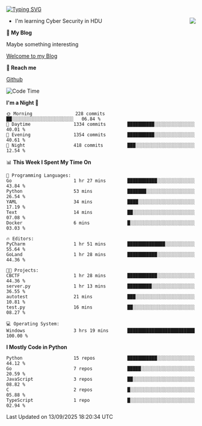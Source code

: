 [![Typing SVG](https://readme-typing-svg.herokuapp.com?font=Fira+Code&pause=1000&random=false&width=450&height=60&lines=Hello+%F0%9F%91%8B%F0%9F%8F%BB;I'm+JBNRZ)](https://git.io/typing-svg)

<a href="#">
  <img align="right" src="https://github-readme-stats.vercel.app/api?username=JBNRZ&show_icons=true&bg_color=15,f2f7fd,E0EAFC" />
</a>

- I'm learning Cyber Security in HDU

 **🌱 My Blog**

Maybe something interesting

[Welcome to my Blog](https://jbnrz.com.cn/)

 **💬 Reach me** 

[Github](https://github.com/JBNRZ)


<!--START_SECTION:waka-->
![Code Time](http://img.shields.io/badge/Code%20Time-1%2C399%20hrs%2015%20mins-blue)

**I'm a Night 🦉** 

```text
🌞 Morning                228 commits         ██░░░░░░░░░░░░░░░░░░░░░░░   06.84 % 
🌆 Daytime                1334 commits        ██████████░░░░░░░░░░░░░░░   40.01 % 
🌃 Evening                1354 commits        ██████████░░░░░░░░░░░░░░░   40.61 % 
🌙 Night                  418 commits         ███░░░░░░░░░░░░░░░░░░░░░░   12.54 % 
```


📊 **This Week I Spent My Time On** 

```text
💬 Programming Languages: 
Go                       1 hr 27 mins        ███████████░░░░░░░░░░░░░░   43.84 % 
Python                   53 mins             ███████░░░░░░░░░░░░░░░░░░   26.54 % 
YAML                     34 mins             ████░░░░░░░░░░░░░░░░░░░░░   17.19 % 
Text                     14 mins             ██░░░░░░░░░░░░░░░░░░░░░░░   07.08 % 
Docker                   6 mins              █░░░░░░░░░░░░░░░░░░░░░░░░   03.03 % 

🔥 Editors: 
PyCharm                  1 hr 51 mins        ██████████████░░░░░░░░░░░   55.64 % 
GoLand                   1 hr 28 mins        ███████████░░░░░░░░░░░░░░   44.36 % 

🐱‍💻 Projects: 
CBCTF                    1 hr 28 mins        ███████████░░░░░░░░░░░░░░   44.36 % 
server.py                1 hr 13 mins        █████████░░░░░░░░░░░░░░░░   36.55 % 
autotest                 21 mins             ███░░░░░░░░░░░░░░░░░░░░░░   10.81 % 
test.py                  16 mins             ██░░░░░░░░░░░░░░░░░░░░░░░   08.27 % 

💻 Operating System: 
Windows                  3 hrs 19 mins       █████████████████████████   100.00 % 
```

**I Mostly Code in Python** 

```text
Python                   15 repos            ███████████░░░░░░░░░░░░░░   44.12 % 
Go                       7 repos             █████░░░░░░░░░░░░░░░░░░░░   20.59 % 
JavaScript               3 repos             ██░░░░░░░░░░░░░░░░░░░░░░░   08.82 % 
C                        2 repos             █░░░░░░░░░░░░░░░░░░░░░░░░   05.88 % 
TypeScript               1 repo              █░░░░░░░░░░░░░░░░░░░░░░░░   02.94 % 
```




 Last Updated on 13/09/2025 18:20:34 UTC
<!--END_SECTION:waka-->
